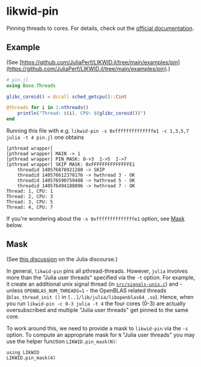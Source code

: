 # likwid-pin

Pinning threads to cores. For details, check out the [official documentation](https://github.com/RRZE-HPC/likwid/wiki/Likwid-Pin).

## Example

(See [https://github.com/JuliaPerf/LIKWID.jl/tree/main/examples/pin](https://github.com/JuliaPerf/LIKWID.jl/tree/main/examples/pin).)

```julia
# pin.jl
using Base.Threads

glibc_coreid() = @ccall sched_getcpu()::Cint

@threads for i in 1:nthreads()
    println("Thread: $(i), CPU: $(glibc_coreid())")
end
```

Running this file with e.g. `likwid-pin -s 0xffffffffffffffe1 -c 1,3,5,7 julia -t 4 pin.jl` one obtains
```
[pthread wrapper] 
[pthread wrapper] MAIN -> 1
[pthread wrapper] PIN_MASK: 0->3  1->5  2->7  
[pthread wrapper] SKIP MASK: 0xFFFFFFFFFFFFFFE1
	threadid 140576878921280 -> SKIP 
	threadid 140576612378176 -> hwthread 3 - OK
	threadid 140576590759488 -> hwthread 5 - OK
	threadid 140576494188096 -> hwthread 7 - OK
Thread: 1, CPU: 1
Thread: 2, CPU: 3
Thread: 3, CPU: 5
Thread: 4, CPU: 7
```

If you're wondering about the `-s 0xffffffffffffffe1` option, see [Mask](@ref) below.

## Mask

(See [this discussion](https://discourse.julialang.org/t/thread-affinitization-pinning-julia-threads-to-cores/58069/7) on the Julia discourse.)

In general, `likwid-pin` pins all pthread-threads. However, `julia` involves more than the "Julia user threads" specified via the `-t` option. For example, it create an additional unix signal thread (in [`src/signals-unix.c`](https://github.com/JuliaLang/julia/blob/master/src/signals-unix.c#L861)) and - unless `OPENBLAS_NUM_THREADS=1` - the OpenBLAS related threads (`blas_thread_init ()` in `[..]/lib/julia/libopenblas64_.so`). Hence, when you run `likwid-pin -c 0-3 julia -t 4` the four cores (0-3) are actually oversubscribed and multiple "Julia user threads" get pinned to the same core.

To work around this, we need to provide a mask to `likwid-pin` via the `-s` option. To compute an appropriate mask for `N` "Julia user threads" you may use the helper function `LIKWID.pin_mask(N)`:

```@repl
using LIKWID
LIKWID.pin_mask(4)
```